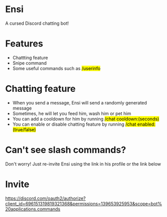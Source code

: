 
# Ensi
A cursed Discord chatting bot!

# Features
+ Chattting feature
+ Snipe command
+ Some useful commands such as <mark>/userinfo</mark>

# Chatting feature
+ When you send a message, Ensi will send a randomly generated message
+ Sometimes, he will let you feed him, wash him or pet him
+ You can add a cooldown for him by running <mark>/chat cooldown:(seconds)</mark>
+ You can enable or disable chatting feature by running <mark>/chat enabled:(true/false)</mark>

# Can't see slash commands?
Don't worry! Just re-invite Ensi using the link in his profile or the link below

# Invite
https://discord.com/oauth2/authorize?client_id=696151319819321368&permissions=139653925953&scope=bot%20applications.commands